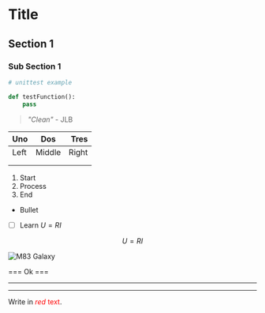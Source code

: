 # Title

## Section 1

### Sub Section 1

```python
# unittest example

def testFunction():
    pass
```



> _"Clean"_ - JLB



| Uno  |  Dos   |  Tres |
| ---- | :----: | ----: |
| Left | Middle | Right |
|      |        |       |
|      |        |       |

1. Start
2. Process
3. End

- Bullet







- [ ] Learn $U=RI$ 

$$
U = RI
$$

![M83 Galaxy](D:\MonteaCristo\Pictures\m83.jpg)



<!-- Comments -->

=== Ok ===



---

---



Write in <span style="color:red"> *red* text</span>.

